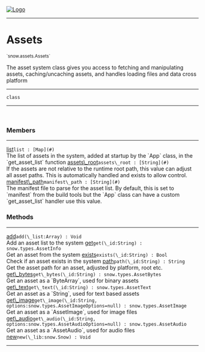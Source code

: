 
[![Logo](../../../images/logo.png)](../../../api/index.html)

---



<h1>Assets</h1>
<small>`snow.assets.Assets`</small>

The asset system class gives you access to fetching and manipulating assets,
    caching/uncaching assets, and handles loading files and data cross platform

---

`class`

---

&nbsp;
&nbsp;



<h3>Members</h3> <hr/><span class="member apipage">
                <a name="list"><a class="lift" href="#list">list</a></a><code class="signature apipage">list : [Map](#)</code><br/></span>
            <span class="small_desc_flat">The list of assets in the system, added at startup by the `App` class, in the `get_asset_list` function</span><span class="member apipage">
                <a name="assets_root"><a class="lift" href="#assets_root">assets\_root</a></a><code class="signature apipage">assets\_root : [String](#)</code><br/></span>
            <span class="small_desc_flat">If the assets are not relative to the runtime root path, this value can adjust all asset paths. This is automatically handled and exists to allow control.</span><span class="member apipage">
                <a name="manifest_path"><a class="lift" href="#manifest_path">manifest\_path</a></a><code class="signature apipage">manifest\_path : [String](#)</code><br/></span>
            <span class="small_desc_flat">The manifest file to parse for the asset list. By default, this is set to `manifest` from the build tools but the `App` class can have a custom `get_asset_list` handler use this value.</span>





<h3>Methods</h3> <hr/><span class="method apipage">
            <a name="add"><a class="lift" href="#add">add</a></a><code class="signature apipage">add(\_list:Array<span></span>) : Void</code><br/><span class="small_desc_flat">Add an asset list to the system</span>
        </span>
    <span class="method apipage">
            <a name="get"><a class="lift" href="#get">get</a></a><code class="signature apipage">get(\_id:String<span></span>) : snow.types.AssetInfo</code><br/><span class="small_desc_flat">Get an asset from the system</span>
        </span>
    <span class="method apipage">
            <a name="exists"><a class="lift" href="#exists">exists</a></a><code class="signature apipage">exists(\_id:String<span></span>) : Bool</code><br/><span class="small_desc_flat">Check if an asset exists in the system</span>
        </span>
    <span class="method apipage">
            <a name="path"><a class="lift" href="#path">path</a></a><code class="signature apipage">path(\_id:String<span></span>) : String</code><br/><span class="small_desc_flat">Get the asset path for an asset, adjusted by platform, root etc.</span>
        </span>
    <span class="method apipage">
            <a name="get_bytes"><a class="lift" href="#get_bytes">get\_bytes</a></a><code class="signature apipage">get\_bytes(\_id:String<span></span>) : snow.types.AssetBytes</code><br/><span class="small_desc_flat">Get an asset as a `ByteArray`, used for binary assets</span>
        </span>
    <span class="method apipage">
            <a name="get_text"><a class="lift" href="#get_text">get\_text</a></a><code class="signature apipage">get\_text(\_id:String<span></span>) : snow.types.AssetText</code><br/><span class="small_desc_flat">Get an asset as a `String`, used for text based assets</span>
        </span>
    <span class="method apipage">
            <a name="get_image"><a class="lift" href="#get_image">get\_image</a></a><code class="signature apipage">get\_image(\_id:String<span></span>, options:snow.types.AssetImageOptions<span>=null</span>) : snow.types.AssetImage</code><br/><span class="small_desc_flat">Get an asset as a `AssetImage`, used for image files</span>
        </span>
    <span class="method apipage">
            <a name="get_audio"><a class="lift" href="#get_audio">get\_audio</a></a><code class="signature apipage">get\_audio(\_id:String<span></span>, options:snow.types.AssetAudioOptions<span>=null</span>) : snow.types.AssetAudio</code><br/><span class="small_desc_flat">Get an asset as a `AssetAudio`, used for audio files</span>
        </span>
    <span class="method apipage">
            <a name="new"><a class="lift" href="#new">new</a></a><code class="signature apipage">new(\_lib:snow.Snow<span></span>) : Void</code><br/><span class="small_desc_flat"></span>
        </span>
    





---

&nbsp;
&nbsp;
&nbsp;
&nbsp;